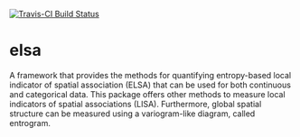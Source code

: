 [![Travis-CI Build Status](https://travis-ci.org/babaknaimi/elsa.svg?branch=master)](https://travis-ci.org/babaknaimi/elsa)

# elsa
A framework that provides the methods for quantifying entropy-based local indicator of spatial association (ELSA) that can be used for both continuous and categorical data. This package offers other methods to measure local indicators of spatial associations (LISA). Furthermore, global spatial structure can be measured using a variogram-like diagram, called entrogram.
